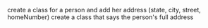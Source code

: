 create a class for a person and add her address (state, city, street, homeNumber)
create a class that says the person's full address